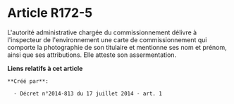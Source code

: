 # Article R172-5

L'autorité administrative chargée du commissionnement délivre à l'inspecteur de l'environnement une carte de commissionnement
qui comporte la photographie de son titulaire et mentionne ses nom et prénom, ainsi que ses attributions. Elle atteste son
assermentation.

**Liens relatifs à cet article**

	**Créé par**:

	  - Décret n°2014-813 du 17 juillet 2014 - art. 1
